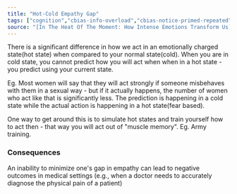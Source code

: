 ```yaml
---
title: "Hot-Cold Empathy Gap"
tags: ["cognition","cbias-info-overload","cbias-notice-primed-repeated"]
source: "[In The Heat Of The Moment: How Intense Emotions Transform Us](https://www.npr.org/2019/11/27/783495595/in-the-heat-of-the-moment-how-intense-emotions-transform-us)"
---
```


There is a significant difference in how we act in an emotionally charged state(hot state) when compared to your normal state(cold). When you are in  cold state, you cannot predict how you will act when when in a hot state - you predict using your current state.

Eg. Most women will say that they will act strongly if someone misbehaves with them in a sexual way - but if it actually happens, the number of women who act like that is significantly less. The prediction is happening in a cold state while the actual action is happening in a hot state(fear based).

One way to get around this is to simulate hot states and train yourself how to act then - that way you will act out of "muscle memory". Eg. Army training.

### Consequences

An inability to minimize one's gap in empathy can lead to negative outcomes in medical settings (e.g., when a doctor needs to accurately diagnose the physical pain of a patient)
